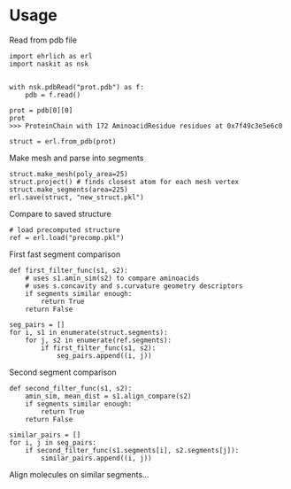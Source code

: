 Usage
===
Read from pdb file
```
import ehrlich as erl
import naskit as nsk


with nsk.pdbRead("prot.pdb") as f:
    pdb = f.read()
    
prot = pdb[0][0]
prot
>>> ProteinChain with 172 AminoacidResidue residues at 0x7f49c3e5e6c0

struct = erl.from_pdb(prot)
```

Make mesh and parse into segments
```
struct.make_mesh(poly_area=25)
struct.project() # finds closest atom for each mesh vertex
struct.make_segments(area=225)
erl.save(struct, "new_struct.pkl")
```

Compare to saved structure
```
# load precomputed structure
ref = erl.load("precomp.pkl")
```

First fast segment comparison
```
def first_filter_func(s1, s2):
    # uses s1.amin_sim(s2) to compare aminoacids
    # uses s.concavity and s.curvature geometry descriptors
    if segments similar enough:
        return True
    return False
    
seg_pairs = []
for i, s1 in enumerate(struct.segments):
    for j, s2 in enumerate(ref.segments):
        if first_filter_func(s1, s2):
            seg_pairs.append((i, j))
```

Second segment comparison
```
def second_filter_func(s1, s2):
    amin_sim, mean_dist = s1.align_compare(s2)
    if segments similar enough:
        return True
    return False
    
similar_pairs = []
for i, j in seg_pairs:
    if second_filter_func(s1.segments[i], s2.segments[j]):
        similar_pairs.append((i, j))
```

Align molecules on similar segments...